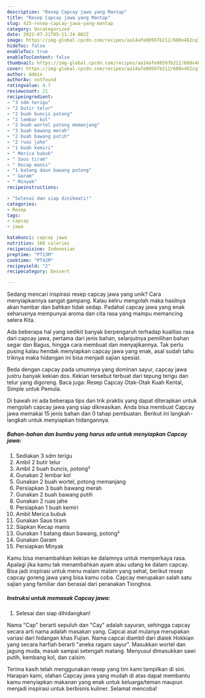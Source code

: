 ```yaml
---
description: "Resep Capcay jawa yang Mantap"
title: "Resep Capcay jawa yang Mantap"
slug: 425-resep-capcay-jawa-yang-mantap
category: Uncategorized
date: 2022-07-21T05:11:24.002Z
image: https://img-global.cpcdn.com/recipes/aa14afe80597b212/680x482cq70/capcay-jawa-foto-resep-utama.jpg
hideToc: false
enableToc: true
enableTocContent: false
thumbnail: https://img-global.cpcdn.com/recipes/aa14afe80597b212/680x482cq70/capcay-jawa-foto-resep-utama.jpg
cover: https://img-global.cpcdn.com/recipes/aa14afe80597b212/680x482cq70/capcay-jawa-foto-resep-utama.jpg
author: Admin
authorAv: notfound
ratingvalue: 4.7
reviewcount: 21
recipeingredient:
- "3 sdm terigu"
- "2 butir telur"
- "2 buah buncis potong"
- "2 lembar kol"
- "2 buah wortel potong memanjang"
- "3 buah bawang merah"
- "2 buah bawang putih"
- "2 ruas jahe"
- "1 buah kemiri"
- " Merica bubuk"
- " Saus tiram"
- " Kecap manis"
- "1 batang daun bawang potong"
- " Garam"
- " Minyak"
recipeinstructions:

- "Selesai dan siap dinikmati!"
categories:
- Resep
tags:
- capcay
- jawa

katakunci: capcay jawa 
nutrition: 168 calories
recipecuisine: Indonesian
preptime: "PT13M"
cooktime: "PT42M"
recipeyield: "2"
recipecategory: Dessert

---
```





Sedang mencari inspirasi resep capcay jawa yang unik? Cara menyiapkannya sangat gampang. Kalau keliru mengolah maka hasilnya akan hambar dan bahkan tidak sedap. Padahal capcay jawa yang enak seharusnya mempunyai aroma dan cita rasa yang mampu memancing selera Kita.





Ada beberapa hal yang sedikit banyak berpengaruh terhadap kualitas rasa dari capcay jawa, pertama dari jenis bahan, selanjutnya pemilihan bahan segar dan Bagus, hingga cara membuat dan menyajikannya. Tak perlu pusing kalau hendak menyiapkan capcay jawa yang enak,      asal sudah tahu triknya maka hidangan ini bisa menjadi sajian spesial.














Beda dengan capcay pada umumnya yang dominan sayur, capcay jawa justru banyak kekian dos. Kekian tersebut terbuat dari tepung terigu dan telur yang digoreng. Baca juga: Resep Capcay Otak-Otak Kuah Kental, Simple untuk Pemula.






Di bawah ini ada beberapa tips dan trik praktis yang dapat diterapkan untuk mengolah capcay jawa yang siap dikreasikan. Anda bisa membuat Capcay jawa memakai 15 jenis bahan dan 0 tahap pembuatan. Berikut ini langkah-langkah untuk menyiapkan hidangannya.

<!--inarticleads1-->

##### Bahan-bahan dan bumbu yang harus ada untuk menyiapkan Capcay jawa:

1. Sediakan 3 sdm terigu
1. Ambil 2 butir telur
1. Ambil 2 buah buncis, potong²
1. Gunakan 2 lembar kol
1. Gunakan 2 buah wortel, potong memanjang
1. Persiapkan 3 buah bawang merah
1. Gunakan 2 buah bawang putih
1. Gunakan 2 ruas jahe
1. Persiapkan 1 buah kemiri
1. Ambil  Merica bubuk
1. Gunakan  Saus tiram
1. Siapkan  Kecap manis
1. Gunakan 1 batang daun bawang, potong²
1. Gunakan  Garam
1. Persiapkan  Minyak


Kamu bisa menambahkan kekian ke dalamnya untuk memperkaya rasa. Apalagi jika kamu tak menambahkan ayam atau udang ke dalam capcay. Bisa jadi inspirasi untuk menu malam malam yang sehat, berikut resep capcay goreng jawa yang bisa kamu coba. Capcay merupakan salah satu sajian yang familiar dan berasal dari peranakan Tionghoa. 

<!--inarticleads2-->

##### Instruksi untuk memasak Capcay jawa:


1. Selesai dan siap dihidangkan!

Nama &#34;Cap&#34; berarti sepuluh dan &#34;Cay&#34; adalah sayuran, sehingga capcay secara arti nama adalah masakan yang. Capcai asal mulanya merupakan variasi dari hidangan khas Fujian. Nama capcai diambil dari dialek Hokkian yang secara harfiah berarti &#34;aneka ragam sayur&#34;. Masukkan wortel dan jagung muda, masak sampai setengah matang. Menyusul dimasukkan sawi putih, kembang kol, dan caisim. 

Terima kasih telah menggunakan resep yang tim kami tampilkan di sini. Harapan kami, olahan Capcay jawa yang mudah di atas dapat membantu kamu menyiapkan makanan yang enak untuk keluarga/teman maupun menjadi inspirasi untuk berbisnis kuliner. Selamat mencoba!
